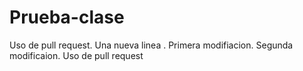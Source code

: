 # Prueba-clase
Uso de pull request.
Una nueva linea .
Primera modifiacion.
Segunda modificaion.
Uso de pull request
